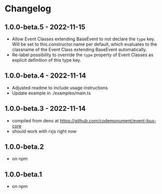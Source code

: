 # Changelog 

## 1.0.0-beta.5 - 2022-11-15 

- Allow Event Classes extending BaseEvent<T> to not declare the `type` key. 
  Will be set to this.constructor.name per default, which evaluates to the classname of the Event Class extending BaseEvent<T> automatically. 
- Re-label possibility to override the `type` property of Event Classes as explicit definition of this type key. 

## 1.0.0-beta.4 - 2022-11-14 

- Adjusted readme to include usage instructions
- Update example in ./examples/main.ts

## 1.0.0-beta.3 - 2022-11-14 

- compiled from deno at https://github.com/codemonument/event-bus-core
- should work with rxjs right now

## 1.0.0-beta.2 

- on npm

## 1.0.0-beta.1 

- on npm